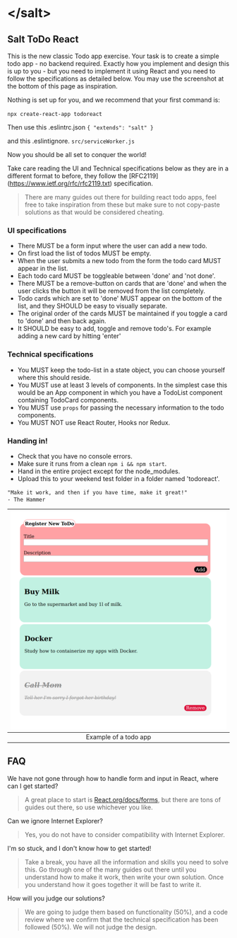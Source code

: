 # &lt;/salt&gt;

## Salt ToDo React

This is the new classic Todo app exercise. Your task is to create a simple todo app - no backend required.
Exactly how you implement and design this is up to you - but you need to implement it using React and you need to follow the specifications as detailed below. You may use the screenshot at the bottom of this page as inspiration.

Nothing is set up for you, and we recommend that your first command is:

`npx create-react-app todoreact`

Then use this .eslintrc.json
`{
    "extends": "salt"
}`

and this .eslintignore.
`src/serviceWorker.js`

Now you should be all set to conquer the world!

Take care reading the UI and Technical specifications below as they are in a different format to before, they follow the [RFC2119]
(https://www.ietf.org/rfc/rfc2119.txt) specification.

>There are many guides out there for building react todo apps, feel free to take inspiration from these but make sure to not copy-paste solutions as that would be considered cheating.

### UI specifications
* There MUST be a form input where the user can add a new todo.
* On first load the list of todos MUST be empty.
* When the user submits a new todo from the form the todo card MUST appear in the list.
* Each todo card MUST be toggleable between 'done' and 'not done'.
* There MUST be a remove-button on cards that are 'done' and when the user clicks the button it will be removed from the list completely.
* Todo cards which are set to 'done' MUST appear on the bottom of the list, and they SHOULD be easy to visually separate.
* The original order of the cards MUST be maintained if you toggle a card to 'done' and then back again.
* It SHOULD be easy to add, toggle and remove todo's. For example adding a new card by hitting 'enter'

### Technical specifications
* You MUST keep the todo-list in a state object, you can choose yourself where this should reside.
* You MUST use at least 3 levels of components. In the simplest case this would be an App component in which you have a TodoList component containing TodoCard components.
* You MUST use `props` for passing the necessary information to the todo components.
* You MUST NOT use React Router, Hooks nor Redux.

### Handing in!
* Check that you have no console errors.
* Make sure it runs from a clean `npm i && npm start`.
* Hand in the entire project except for the node_modules.
* Upload this to your weekend test folder in a folder named 'todoreact'.

```
"Make it work, and then if you have time, make it great!"
- The Hammer
```

| ![Todo](todo.png) |
|:---:|
| Example of a todo app |

## FAQ

We have not gone through how to handle form and input in React, where can I get started?
> A great place to start is [React.org/docs/forms](https://reactjs.org/docs/forms.html), but there are tons of guides out there, so use whichever you like.

Can we ignore Internet Explorer?
> Yes, you do not have to consider compatibility with Internet Explorer.

I'm so stuck, and I don't know how to get started!
> Take a break, you have all the information and skills you need to solve this. Go through one of the many guides out there until you understand how to make it work, then write your own solution. Once you understand how it goes together it will be fast to write it.

How will you judge our solutions?
> We are going to judge them based on functionality (50%), and a code review where we confirm that the technical specification has been followed (50%). We will not judge the design.
